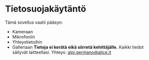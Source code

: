 # Tietosuojakäytäntö
Tämä sovellus vaatii pääsyn:
- Kameraan
- Mikrofoniin
- Yhteystietoihin
- Galleriaan
**Tietoja ei kerätä eikä siirretä kehittäjälle.**
Kaikki tiedot säilyvät laitteellasi.
Yhteys: alpi.germano@alice.it